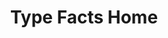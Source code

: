 ---
layout: default
type: theory
deck: "In this module, we'll learn how to design page layout grids."
sortorder: 7.0
title: "Type Facts Home"
---